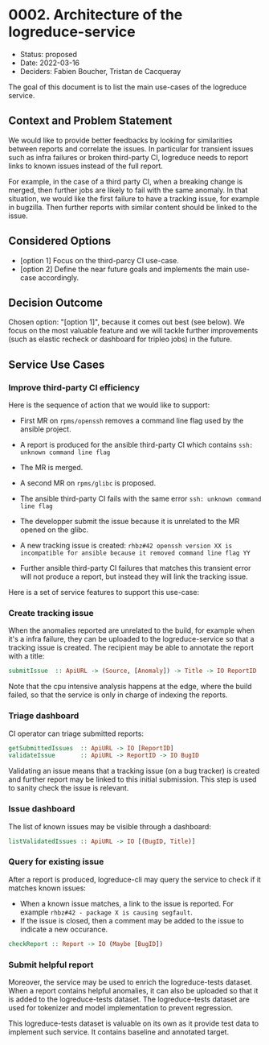# 0002. Architecture of the logreduce-service

* Status: proposed
* Date: 2022-03-16
* Deciders: Fabien Boucher, Tristan de Cacqueray

The goal of this document is to list the main use-cases of the logreduce service.

## Context and Problem Statement

We would like to provide better feedbacks by looking for similarities between reports and correlate the issues.
In particular for transient issues such as infra failures or broken third-party CI,
logreduce needs to report links to known issues instead of the full report.

For example, in the case of a third party CI, when a breaking change is merged, then further jobs are likely to fail with the same anomaly.
In that situation, we would like the first failure to have a tracking issue, for example in bugzilla.
Then further reports with similar content should be linked to the issue.


## Considered Options

* [option 1] Focus on the third-parcy CI use-case.
* [option 2] Define the near future goals and implements the main use-case accordingly.

## Decision Outcome

Chosen option: "[option 1]", because it comes out best (see below).
We focus on the most valuable feature and we will tackle further improvements (such as elastic recheck or dashboard for tripleo jobs) in the future.

## Service Use Cases

### Improve third-party CI efficiency

Here is the sequence of action that we would like to support:

- First MR on `rpms/openssh` removes a command line flag used by the ansible project.
- A report is produced for the ansible third-party CI which contains `ssh: unknown command line flag`
- The MR is merged.

- A second MR on `rpms/glibc` is proposed.
- The ansible third-party CI fails with the same error `ssh: unknown command line flag`
- The developper submit the issue because it is unrelated to the MR opened on the glibc.
- A new tracking issue is created: `rhbz#42 openssh version XX is incompatible for ansible because it removed command line flag YY`

- Further ansible third-party CI failures that matches this transient error will not produce a report, but instead they will link the tracking issue.


Here is a set of service features to support this use-case:


### Create tracking issue

When the anomalies reported are unrelated to the build, for example when it's a infra failure, they can be uploaded to the logreduce-service so that a tracking issue is created.
The recipient may be able to annotate the report with a title:

```haskell
submitIssue  :: ApiURL -> (Source, [Anomaly]) -> Title -> IO ReportID
```

Note that the cpu intensive analysis happens at the edge, where the build failed, so that the service is only in charge of indexing the reports.


### Triage dashboard

CI operator can triage submitted reports:

```haskell
getSubmittedIssues  :: ApiURL -> IO [ReportID]
validateIssue       :: ApiURL -> ReportID -> IO BugID
```

Validating an issue means that a tracking issue (on a bug tracker) is created and further report may be linked to this initial submission.
This step is used to sanity check the issue is relevant.


### Issue dashboard

The list of known issues may be visible through a dashboard:

```haskell
listValidatedIssues :: ApiURL -> IO [(BugID, Title)]
```


### Query for existing issue

After a report is produced, logreduce-cli may query the service to check if it matches known issues:

- When a known issue matches, a link to the issue is reported. For example `rhbz#42 - package X is causing segfault`.
- If the issue is closed, then a comment may be added to the issue to indicate a new occurance.

```haskell
checkReport :: Report -> IO (Maybe [BugID])
```


### Submit helpful report

Moreover, the service may be used to enrich the logreduce-tests dataset.
When a report contains helpful anomalies, it can also be uploaded so that it is added to the logreduce-tests dataset.
The logreduce-tests dataset are used for tokenizer and model implementation to prevent regression.

This logreduce-tests dataset is valuable on its own as it provide test data to implement such service.
It contains baseline and annotated target.
